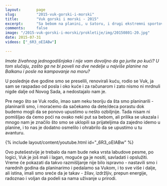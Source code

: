 ```yaml
---
layout:       page
slug:         "2015-vuk-gorski-i-morski"
title:        "Vuk gorski i morski - 2015"
excerpt:      "Sa bebom na planini, u šatoru, i drugi ekstremni sportovi"
comments:     false
image: "/2015-vuk-gorski-i-morski/prokletije/img/20150801-20.jpg"
date: 2015-07-31
videos: ["_6R3_oEIABw"]
  
---
```


<em>Imate živahnog jednogodišnjaka i nije vam dovoljno da ga jurite po kući? U tom slučaju, zašto ga ne bi poveli na dve
nedelje u najviše planine na Balkanu i posle na kampovanje na moru?</em> 

U poslednje dve godine smo se preselili, renovirali kuću, rodio se Vuk, ja sam se raspadao od posla i oko kuće i za 
računarom i zato nismo ni mrdnuli nigde dalje od Novog Sada, a nedostajalo nam je. 

Pre nego što se Vuk rodio, imao sam neku teoriju da šta smo planinarili - planinarili smo, i moraćemo da
sačekamo da dete/deca porastu dok budemo mogli da se ponovo upustimo u nešto ozbiljnije. Tada nisam ni pomišljao da 
ćemo poći na ovako neki put sa bebom, ali prilika se ukazala i mnogo nam je značilo što smo se uklopili sa prijateljima
da zajedno idemo u planine, i to nas je dodatno osmelilo i ohrabrilo da se upustimo u tu avanturu.

{% include layout/content/youtube.html id="_6R3_oEIABw" %}

Ovo putešestvije je trebalo da nam bude neka vrsta labudove pesme, po logici, Vuk je još mali i lagan, moguće ga je nositi, 
savladati i opslužiti. Vreme će pokazati da takvo razmišljanje nije bilo ispravno - nastavili smo i narednih godina da 
planinarimo i pedalamo sa Vukom, i to sve više i dalje, ali istina, imali smo sreće da je takav - žilav, izdržljiv, prepun
energije, radoznao i voljan da podeli sa nama uživanje u prirodi.

